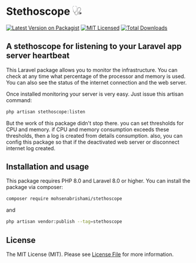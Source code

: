 # Stethoscope <img src="art/stethoscope.png" style="width:25px">

[![Latest Version on Packagist](https://img.shields.io/packagist/v/mohsenabrishami/stethoscope.svg?style=flat-square)](https://packagist.org/packages/mohsenabrishami/stethoscope)
[![MIT Licensed](https://img.shields.io/badge/license-MIT-brightgreen.svg?style=flat-square)](LICENSE.md)
[![Total Downloads](https://img.shields.io/packagist/dt/mohsenabrishami/stethoscope.svg?style=flat-square)](https://packagist.org/packages/mohsenabrishami/stethoscope)

## A stethoscope for listening to your Laravel app server heartbeat

This Laravel package allows you to monitor the infrastructure. You can check at any time what percentage of the processor and memory is used. You can also see the status of the internet connection and the web server.

Once installed monitoring your server is very easy. Just issue this artisan command:

``` bash
php artisan stethoscope:listen
```

But the work of this package didn't stop there. you can set thresholds for CPU and memory. if CPU and memory consumption exceeds these thresholds, then a log is created from details consumption. also, you can  config this package so that if the  deactivated web server or disconnect internet log created.


## Installation and usage

This package requires PHP 8.0 and Laravel 8.0 or higher.
You can install the package via composer:

``` bash
composer require mohsenabrishami/stethoscope
```

and
``` bash
php artisan vendor:publish --tag=stethoscope
```

## License

The MIT License (MIT). Please see [License File](LICENSE.md) for more information.
